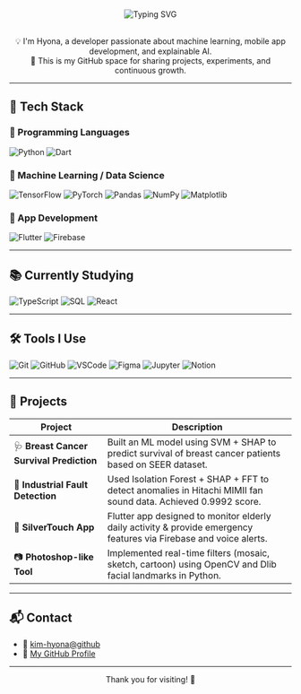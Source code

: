 

<div align="center" style="padding-top: 10px;">
  <img src="https://readme-typing-svg.vercel.app/?font=Gloria+Hallelujah&size=34&pause=1000&color=FF69B4&center=true&vCenter=true&width=650&lines=🖤+Welcome+to+Hyona's+GitHub+🩷;🤖+ML+Enthusiast+%26+AI+Explorer;📊+Turning+Data+into+Insight+✨;☕+Caffeinated+Creativity+Always" alt="Typing SVG" />
</div>





<br/>

<p align="center">
  💡 I'm Hyona, a developer passionate about machine learning, mobile app development, and explainable AI.<br>
  📌 This is my GitHub space for sharing projects, experiments, and continuous growth.
</p>

---

## 🧠 Tech Stack

### 🔸 Programming Languages
![Python](https://img.shields.io/badge/Python-3776AB?style=flat&logo=python&logoColor=white)
![Dart](https://img.shields.io/badge/Dart-0175C2?style=flat&logo=dart&logoColor=white)

### 🔸 Machine Learning / Data Science
![TensorFlow](https://img.shields.io/badge/TensorFlow-FF6F00?style=flat&logo=tensorflow&logoColor=white)
![PyTorch](https://img.shields.io/badge/PyTorch-EE4C2C?style=flat&logo=pytorch&logoColor=white)
![Pandas](https://img.shields.io/badge/Pandas-150458?style=flat&logo=pandas&logoColor=white)
![NumPy](https://img.shields.io/badge/NumPy-013243?style=flat&logo=numpy&logoColor=white)
![Matplotlib](https://img.shields.io/badge/Matplotlib-11557C?style=flat)

### 🔸 App Development
![Flutter](https://img.shields.io/badge/Flutter-02569B?style=flat&logo=flutter&logoColor=white)
![Firebase](https://img.shields.io/badge/Firebase-FFCA28?style=flat&logo=firebase&logoColor=black)

---

## 📚 Currently Studying

![TypeScript](https://img.shields.io/badge/TypeScript-3178C6?style=flat&logo=typescript&logoColor=white)
![SQL](https://img.shields.io/badge/SQL-4479A1?style=flat&logo=postgresql&logoColor=white)
![React](https://img.shields.io/badge/React-61DAFB?style=flat&logo=react&logoColor=black)

---

## 🛠 Tools I Use

![Git](https://img.shields.io/badge/Git-F05032?style=flat&logo=git&logoColor=white)
![GitHub](https://img.shields.io/badge/GitHub-181717?style=flat&logo=github&logoColor=white)
![VSCode](https://img.shields.io/badge/VSCode-007ACC?style=flat&logo=visual-studio-code&logoColor=white)
![Figma](https://img.shields.io/badge/Figma-F24E1E?style=flat&logo=figma&logoColor=white)
![Jupyter](https://img.shields.io/badge/Jupyter-F37626?style=flat&logo=jupyter&logoColor=white)
![Notion](https://img.shields.io/badge/Notion-000000?style=flat&logo=notion&logoColor=white)

---

## 🚀 Projects

| Project | Description |
|--------|-------------|
| 🩺 **Breast Cancer Survival Prediction** | Built an ML model using SVM + SHAP to predict survival of breast cancer patients based on SEER dataset. |
| 🔧 **Industrial Fault Detection** | Used Isolation Forest + SHAP + FFT to detect anomalies in Hitachi MIMII fan sound data. Achieved 0.9992 score. |
| 👵 **SilverTouch App** | Flutter app designed to monitor elderly daily activity & provide emergency features via Firebase and voice alerts. |
| 📷 **Photoshop-like Tool** | Implemented real-time filters (mosaic, sketch, cartoon) using OpenCV and Dlib facial landmarks in Python. |

---

## 📬 Contact

- 📧 [kim-hyona@github](mailto:kim-hyona@github.com)
- 🔗 [My GitHub Profile](https://github.com/kim-hyona)

---

<p align="center">
  Thank you for visiting! 🌱  
</p>
